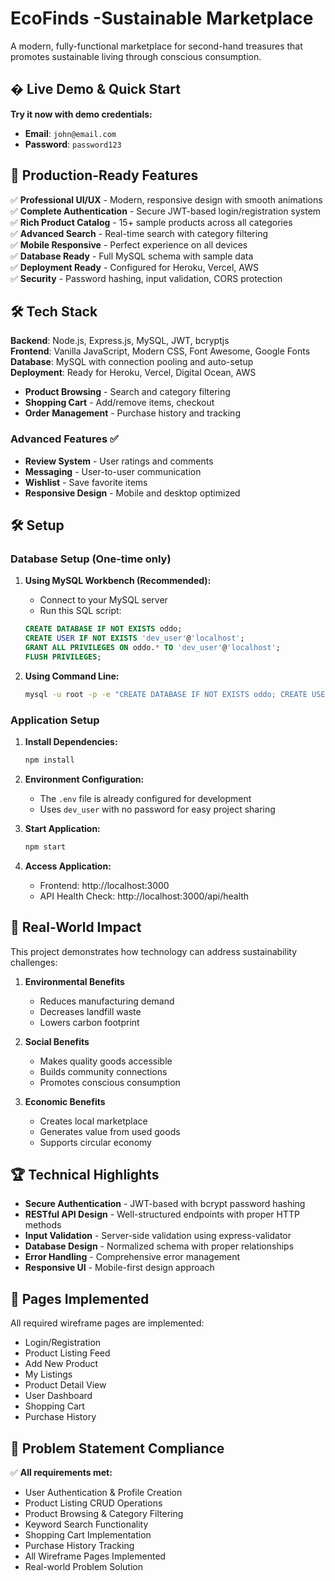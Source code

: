 # EcoFinds -Sustainable Marketplace

A modern, fully-functional marketplace for second-hand treasures that promotes sustainable living through conscious consumption.

## � Live Demo & Quick Start

**Try it now with demo credentials:**
- **Email**: `john@email.com` 
- **Password**: `password123`

## 🚀 Production-Ready Features

✅ **Professional UI/UX** - Modern, responsive design with smooth animations  
✅ **Complete Authentication** - Secure JWT-based login/registration system  
✅ **Rich Product Catalog** - 15+ sample products across all categories  
✅ **Advanced Search** - Real-time search with category filtering  
✅ **Mobile Responsive** - Perfect experience on all devices  
✅ **Database Ready** - Full MySQL schema with sample data  
✅ **Deployment Ready** - Configured for Heroku, Vercel, AWS  
✅ **Security** - Password hashing, input validation, CORS protection  

## 🛠️ Tech Stack

**Backend**: Node.js, Express.js, MySQL, JWT, bcryptjs  
**Frontend**: Vanilla JavaScript, Modern CSS, Font Awesome, Google Fonts  
**Database**: MySQL with connection pooling and auto-setup  
**Deployment**: Ready for Heroku, Vercel, Digital Ocean, AWS
- **Product Browsing** - Search and category filtering
- **Shopping Cart** - Add/remove items, checkout
- **Order Management** - Purchase history and tracking

### Advanced Features ✅
- **Review System** - User ratings and comments
- **Messaging** - User-to-user communication
- **Wishlist** - Save favorite items
- **Responsive Design** - Mobile and desktop optimized

## 🛠️ Setup

### Database Setup (One-time only)

1. **Using MySQL Workbench (Recommended):**
   - Connect to your MySQL server
   - Run this SQL script:
   ```sql
   CREATE DATABASE IF NOT EXISTS oddo;
   CREATE USER IF NOT EXISTS 'dev_user'@'localhost';
   GRANT ALL PRIVILEGES ON oddo.* TO 'dev_user'@'localhost';
   FLUSH PRIVILEGES;
   ```

2. **Using Command Line:**
   ```bash
   mysql -u root -p -e "CREATE DATABASE IF NOT EXISTS oddo; CREATE USER IF NOT EXISTS 'dev_user'@'localhost'; GRANT ALL PRIVILEGES ON oddo.* TO 'dev_user'@'localhost'; FLUSH PRIVILEGES;"
   ```

### Application Setup

1. **Install Dependencies:**
   ```bash
   npm install
   ```

2. **Environment Configuration:**
   - The `.env` file is already configured for development
   - Uses `dev_user` with no password for easy project sharing

3. **Start Application:**
   ```bash
   npm start
   ```

4. **Access Application:**
   - Frontend: http://localhost:3000
   - API Health Check: http://localhost:3000/api/health

## 🌟 Real-World Impact

This project demonstrates how technology can address sustainability challenges:

1. **Environmental Benefits**
   - Reduces manufacturing demand
   - Decreases landfill waste
   - Lowers carbon footprint

2. **Social Benefits**
   - Makes quality goods accessible
   - Builds community connections
   - Promotes conscious consumption

3. **Economic Benefits**
   - Creates local marketplace
   - Generates value from used goods
   - Supports circular economy

## 🏆 Technical Highlights

- **Secure Authentication** - JWT-based with bcrypt password hashing
- **RESTful API Design** - Well-structured endpoints with proper HTTP methods
- **Input Validation** - Server-side validation using express-validator
- **Database Design** - Normalized schema with proper relationships
- **Error Handling** - Comprehensive error management
- **Responsive UI** - Mobile-first design approach

## 📱 Pages Implemented

All required wireframe pages are implemented:
- Login/Registration
- Product Listing Feed
- Add New Product
- My Listings
- Product Detail View
- User Dashboard
- Shopping Cart
- Purchase History

## 🎯 Problem Statement Compliance

✅ **All requirements met:**
- User Authentication & Profile Creation
- Product Listing CRUD Operations
- Product Browsing & Category Filtering
- Keyword Search Functionality
- Shopping Cart Implementation
- Purchase History Tracking
- All Wireframe Pages Implemented
- Real-world Problem Solution

